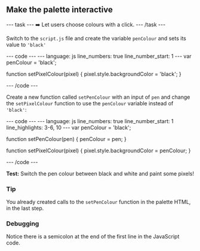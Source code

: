 <h2 class="c-project-heading--task">Make the palette interactive</h2>

--- task ---
➡️ Let users choose colours with a click.
--- /task --- 

Switch to the `script.js` file and create the variable `penColour` and sets its value to `'black'` 

<div class="c-project-code">
--- code ---
---
language: js
line_numbers: true
line_number_start: 1
---
var penColour = 'black';

function setPixelColour(pixel)
{
  pixel.style.backgroundColor = 'black';
}

--- /code ---
</div>

Create a new function called `setPenColour` with an input of `pen` and change the `setPixelColour` function to use the `penColour` variable instead of `'black'`:

<div class="c-project-code">
--- code ---
---
language: js
line_numbers: true
line_number_start: 1
line_highlights: 3-6, 10
---
var penColour = 'black';

function setPenColour(pen)
{
  penColour = pen;
}

function setPixelColour(pixel)
{
  pixel.style.backgroundColor = penColour;
}

--- /code ---
</div>

**Test:** Switch the pen colour between black and white and paint some pixels!

<div class="c-project-callout c-project-callout--tip">

### Tip
You already created calls to the `setPenColour` function in the palette HTML, in the last step.
</div>

<div class="c-project-callout c-project-callout--debug">

### Debugging

Notice there is a semicolon at the end of the first line in the JavaScript code.

</div>